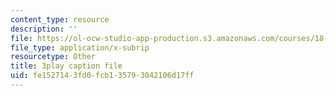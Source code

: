 ```yaml
---
content_type: resource
description: ''
file: https://ol-ocw-studio-app-production.s3.amazonaws.com/courses/18-01sc-single-variable-calculus-fall-2010/fe1527143fd0fcb135793042106d17ff_er_tQOBgo-I.srt
file_type: application/x-subrip
resourcetype: Other
title: 3play caption file
uid: fe152714-3fd0-fcb1-3579-3042106d17ff
---
```

